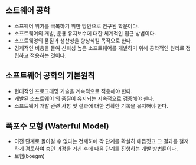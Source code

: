 ## 소트웨어 공학
- 소프웨어 위기를 극복하기 위한 방안으로 연구된 학문이다.
- 소프트웨어의 개발, 운용 유지보수에 대한 체계적인 접근 방법이다.
- 소프트웨엉의 품질과 생산성을 향상식킬 목적으로 한다. 
- 경제적인 비용을 들여 신뢰성 높은 소프트웨어를 개발하기 위해 공학적인 원리르 정립하고 적용하는 것이다.
##  소프트웨어 공학의 기본원칙
- 현대적인 프로그래밍 기술을 계속적으로 적용해야 한다. 
- 개발된 소프트웨어 의 품질이 유지되는 지속적으로 검증해야 한다. 
- 소프트웨어 개발 관련 사항 및 결과에 대한 명확한 기록을 유지해야 한다. 

## 폭포수 모형 (Waterful Model)
- 이전 단계로 돌아갈 수 없다는 전제하에 각 단계를 확실히 매듭짓고 그 결과를 철저하게 검토하여 승인 과정을 거친 후에 다음 단계를 진행하는 개발 방법론이다.
- 보햄(boegm)